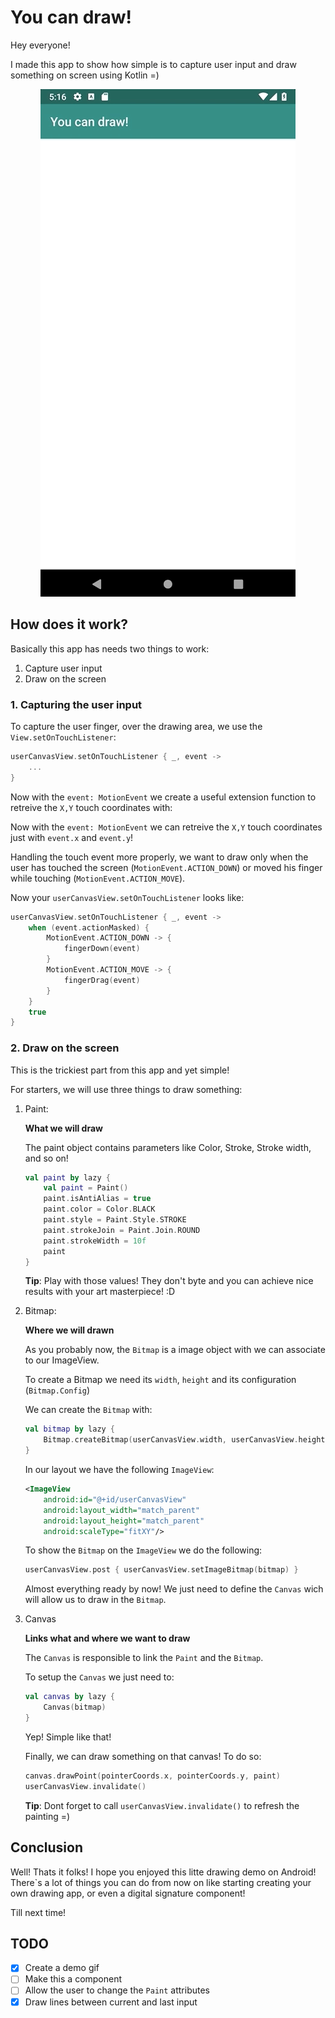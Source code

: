 # You can draw!

Hey everyone!

I made this app to show how simple is to capture user input and draw something on screen using Kotlin =)

<p align="center">
    <img src="app-demo.gif"/>
</p>

## How does it work?

Basically this app has needs two things to work:

1. Capture user input
2. Draw on the screen

### 1. Capturing the user input

To capture the user finger, over the drawing area, we use the `View.setOnTouchListener`:

```kotlin
userCanvasView.setOnTouchListener { _, event ->
    ...
}
```

Now with the `event: MotionEvent` we create a useful extension function to retreive the `X,Y` touch coordinates with:

Now with the `event: MotionEvent` we can retreive the `X,Y` touch coordinates just with `event.x` and `event.y`!

Handling the touch event more properly, we want to draw only when the user has touched the screen (`MotionEvent.ACTION_DOWN`) or moved his finger while touching (`MotionEvent.ACTION_MOVE`).

Now your `userCanvasView.setOnTouchListener` looks like:

```kotlin
userCanvasView.setOnTouchListener { _, event ->
    when (event.actionMasked) {
        MotionEvent.ACTION_DOWN -> {
            fingerDown(event)
        }
        MotionEvent.ACTION_MOVE -> {
            fingerDrag(event)
        }
    }
    true
}
```

### 2. Draw on the screen

This is the trickiest part from this app and yet simple!

For starters, we will use three things to draw something:

1. Paint:

    **What we will draw**

    The paint object contains parameters like Color, Stroke, Stroke width, and so on!

    ```kotlin
    val paint by lazy {
        val paint = Paint()
        paint.isAntiAlias = true
        paint.color = Color.BLACK
        paint.style = Paint.Style.STROKE
        paint.strokeJoin = Paint.Join.ROUND
        paint.strokeWidth = 10f
        paint
    }
    ```

    **Tip**: Play with those values! They don't byte and you can achieve nice results with your art masterpiece! :D

2. Bitmap:

    **Where we will drawn**

    As you probably now, the `Bitmap` is a image object with we can associate to our ImageView.

    To create a Bitmap we need its `width`, `height` and its configuration (`Bitmap.Config`)

    We can create the `Bitmap` with:

    ```kotlin
    val bitmap by lazy {
        Bitmap.createBitmap(userCanvasView.width, userCanvasView.height, Bitmap.Config.ARGB_8888)
    }
    ```
    In our layout we have the following `ImageView`:
    ```xml
    <ImageView
        android:id="@+id/userCanvasView"
        android:layout_width="match_parent"
        android:layout_height="match_parent"
        android:scaleType="fitXY"/>
    ```
    To show the `Bitmap` on the `ImageView` we do the following:
    ```kotlin
    userCanvasView.post { userCanvasView.setImageBitmap(bitmap) }
    ```
    Almost everything ready by now! We just need to define the `Canvas` wich will allow us to draw in the `Bitmap`.

3. Canvas

    **Links what and where we want to draw**

    The `Canvas` is responsible to link the `Paint` and the `Bitmap`.

    To setup the `Canvas` we just need to:
    ```kotlin
    val canvas by lazy {
        Canvas(bitmap)
    }
    ```
    Yep! Simple like that!

    Finally, we can draw something on that canvas! To do so:
    ```kotlin
    canvas.drawPoint(pointerCoords.x, pointerCoords.y, paint)
    userCanvasView.invalidate()
    ```

    **Tip**: Dont forget to call `userCanvasView.invalidate()` to refresh the painting =)

## Conclusion

Well! Thats it folks! I hope you enjoyed this litte drawing demo on Android! There`s a lot of things you can do from now on like starting creating your own drawing app, or even a digital signature component!

Till next time!

## TODO
- [x] Create a demo gif
- [ ] Make this a component
- [ ] Allow the user to change the `Paint` attributes
- [x] Draw lines between current and last input
